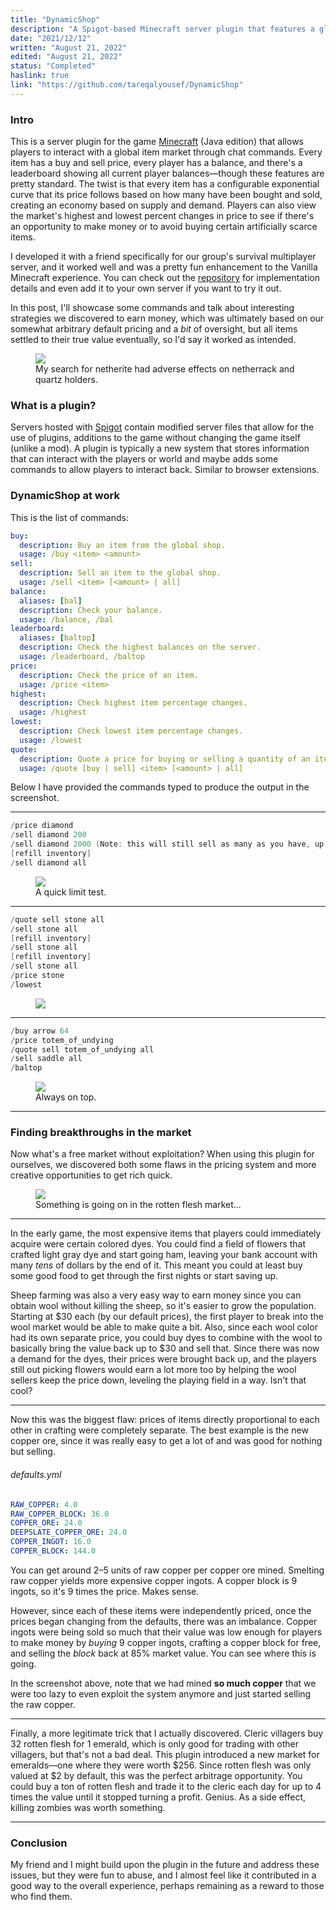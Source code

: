 ```yaml
---
title: "DynamicShop"
description: "A Spigot-based Minecraft server plugin that features a global item shop with fluctuating prices based on supply and demand"
date: "2021/12/12"
written: "August 21, 2022"
edited: "August 21, 2022"
status: "Completed"
haslink: true
link: "https://github.com/tareqalyousef/DynamicShop"
---
```

### Intro 
This is a server plugin for the game [Minecraft](https://en.wikipedia.org/wiki/Minecraft) (Java edition) that allows players to interact with a global item market through chat commands. Every item has a buy and sell price, every player has a balance, and there's a leaderboard showing all current player balances&mdash;though these features are pretty standard. The twist is that every item has a configurable exponential curve that its price follows based on how many have been bought and sold, creating an economy based on supply and demand. Players can also view the market's highest and lowest percent changes in price to see if there's an opportunity to make money or to avoid buying certain artificially scarce items.

I developed it with a friend specifically for our group's survival multiplayer server, and it worked well and was a pretty fun enhancement to the Vanilla Minecraft experience. You can check out the [repository](https://github.com/tareqalyousef/DynamicShop) for implementation details and even add it to your own server if you want to try it out.

In this post, I'll showcase some commands and talk about interesting strategies we discovered to earn money, which was ultimately based on our somewhat arbitrary default pricing and a *bit* of oversight, but all items settled to their true value eventually, so I'd say it worked as intended.

<figure class='text-center'>
  <img src='/images/dynamic-shop/dynamic-shop-5.png' class='mx-auto'/>
  <figcaption>My search for netherite had adverse effects on netherrack and quartz holders.</figcaption>
</figure>

### What is a plugin?
Servers hosted with [Spigot](https://www.spigotmc.org/) contain modified server files that allow for the use of plugins, additions to the game without changing the game itself (unlike a mod). A plugin is typically a new system that stores information that can interact with the players or world and maybe adds some commands to allow players to interact back. Similar to browser extensions.

### DynamicShop at work
This is the list of commands:

```yml
buy:
  description: Buy an item from the global shop.
  usage: /buy <item> <amount>
sell:
  description: Sell an item to the global shop.
  usage: /sell <item> [<amount> | all]
balance:
  aliases: [bal]
  description: Check your balance.
  usage: /balance, /bal
leaderboard:
  aliases: [baltop]
  description: Check the highest balances on the server.
  usage: /leaderboard, /baltop
price:
  description: Check the price of an item.
  usage: /price <item>
highest:
  description: Check highest item percentage changes.
  usage: /highest
lowest:
  description: Check lowest item percentage changes.
  usage: /lowest
quote:
  description: Quote a price for buying or selling a quantity of an item.
  usage: /quote [buy | sell] <item> [<amount> | all]
```

Below I have provided the commands typed to produce the output in the screenshot.

<hr>

```c
/price diamond
/sell diamond 200
/sell diamond 2000 (Note: this will still sell as many as you have, up to this amount)
[refill inventory]
/sell diamond all
```

<figure class='text-center'>
  <img src='/images/dynamic-shop/dynamic-shop-1.png' class='mx-auto'/>
  <figcaption>A quick limit test.</figcaption>
</figure>

<hr>

```c
/quote sell stone all
/sell stone all
[refill inventory]
/sell stone all
[refill inventory]
/sell stone all
/price stone
/lowest
```

<figure class='text-center'>
  <img src='/images/dynamic-shop/dynamic-shop-2.png' class='mx-auto'/>
  <figcaption></figcaption>
</figure>

<hr>

```c
/buy arrow 64
/price totem_of_undying
/quote sell totem_of_undying all
/sell saddle all
/baltop
```

<figure class='text-center'>
  <img src='/images/dynamic-shop/dynamic-shop-4.png' class='mx-auto'/>
  <figcaption>Always on top.</figcaption>
</figure>

<hr>

### Finding breakthroughs in the market
Now what's a free market without exploitation? When using this plugin for ourselves, we discovered both some flaws in the pricing system and more creative opportunities to get rich quick.

<figure class='text-center'>
  <img src='/images/dynamic-shop/dynamic-shop-3.png' class='mx-auto'/>
  <figcaption>Something is going on in the rotten flesh market...</figcaption>
</figure>

<hr>

In the early game, the most expensive items that players could immediately acquire were certain colored dyes. You could find a field of flowers that crafted light gray dye and start going ham, leaving your bank account with many *tens* of dollars by the end of it. This meant you could at least buy some good food to get through the first nights or start saving up.

Sheep farming was also a very easy way to earn money since you can obtain wool without killing the sheep, so it's easier to grow the population. Starting at $30 each (by our default prices), the first player to break into the wool market would be able to make quite a bit. Also, since each wool color had its own separate price, you could buy dyes to combine with the wool to basically bring the value back up to $30 and sell that. Since there was now a demand for the dyes, their prices were brought back up, and the players still out picking flowers would earn a lot more too by helping the wool sellers keep the price down, leveling the playing field in a way. Isn't that cool?

<hr>

Now this was the biggest flaw: prices of items directly proportional to each other in crafting were completely separate. The best example is the new copper ore, since it was really easy to get a lot of and was good for nothing but selling.

###### defaults.yml
```yml
RAW_COPPER: 4.0
RAW_COPPER_BLOCK: 36.0
COPPER_ORE: 24.0
DEEPSLATE_COPPER_ORE: 24.0
COPPER_INGOT: 16.0
COPPER_BLOCK: 144.0
```

You can get around 2–5 units of raw copper per copper ore mined. Smelting raw copper yields more expensive copper ingots. A copper block is 9 ingots, so it's 9 times the price. Makes sense.

However, since each of these items were independently priced, once the prices began changing from the defaults, there was an imbalance. Copper ingots were being sold so much that their value was low enough for players to make money by *buying* 9 copper ingots, crafting a copper block for free, and selling the *block* back at 85% market value. You can see where this is going.

In the screenshot above, note that we had mined **so much copper** that we were too lazy to even exploit the system anymore and just started selling the raw copper.

<hr>

Finally, a more legitimate trick that I actually discovered. Cleric villagers buy 32 rotten flesh for 1 emerald, which is only good for trading with other villagers, but that's not a bad deal. This plugin introduced a new market for emeralds&mdash;one where they were worth $256. Since rotten flesh was only valued at $2 by default, this was the perfect arbitrage opportunity. You could buy a ton of rotten flesh and trade it to the cleric each day for up to 4 times the value until it stopped turning a profit. Genius. As a side effect, killing zombies was worth something.

<hr>

### Conclusion
My friend and I might build upon the plugin in the future and address these issues, but they were fun to abuse, and I almost feel like it contributed in a good way to the overall experience, perhaps remaining as a reward to those who find them.